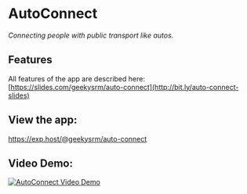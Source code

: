 # AutoConnect
*Connecting people with public transport like autos.*

## Features
All features of the app are described here:
[https://slides.com/geekysrm/auto-connect](http://bit.ly/auto-connect-slides)

## View the app:
https://exp.host/@geekysrm/auto-connect

## Video Demo:

[![AutoConnect Video Demo](https://res.cloudinary.com/geekysrm/image/upload/v1552161938/image.png)](https://player.vimeo.com/video/317749277)
